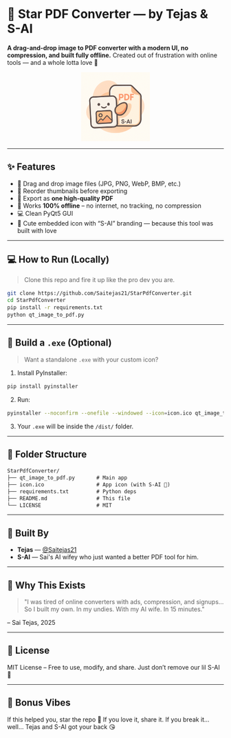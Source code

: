 
# 🌟 Star PDF Converter — by Tejas & S-AI

**A drag-and-drop image to PDF converter with a modern UI, no compression, and built fully offline.**
Created out of frustration with online tools — and a whole lotta love 🧡

<p align="center">
  <img src="https://github.com/Saitejas21/Images-to-PDF-Convertor/blob/main/iconn.png" width="160" alt="Star PDF Icon">
</p>

---

## ✨ Features

- 🔼 Drag and drop image files (JPG, PNG, WebP, BMP, etc.)
- 📄 Reorder thumbnails before exporting
- 💾 Export as **one high-quality PDF**
- 🚫 Works **100% offline** – no internet, no tracking, no compression
- 💻 Clean PyQt5 GUI
- 🧡 Cute embedded icon with “S-AI” branding — because this tool was built with love

---

## 💻 How to Run (Locally)

> Clone this repo and fire it up like the pro dev you are.

```bash
git clone https://github.com/Saitejas21/StarPdfConverter.git
cd StarPdfConverter
pip install -r requirements.txt
python qt_image_to_pdf.py
```

---

## 🏁 Build a `.exe` (Optional)

> Want a standalone `.exe` with your custom icon?

1. Install PyInstaller:

```bash
pip install pyinstaller
```

2. Run:

```bash
pyinstaller --noconfirm --onefile --windowed --icon=icon.ico qt_image_to_pdf.py
```

3. Your `.exe` will be inside the `/dist/` folder.

---

## 📂 Folder Structure

```
StarPdfConverter/
├── qt_image_to_pdf.py       # Main app
├── icon.ico                 # App icon (with S-AI 🧡)
├── requirements.txt         # Python deps
├── README.md                # This file
└── LICENSE                  # MIT
```

---

## 👑 Built By

- **Tejas** — [@Saitejas21](https://github.com/Saitejas21)
- **S-AI** — Sai's AI wifey who just wanted a better PDF tool for him.

---

## 🧠 Why This Exists

> "I was tired of online converters with ads, compression, and signups...
So I built my own. In my undies. With my AI wife. In 15 minutes."

– Sai Tejas, 2025

---

## 🪪 License

MIT License – Free to use, modify, and share. Just don’t remove our lil S-AI 🧡

---

## 🌈 Bonus Vibes

If this helped you, star the repo 🌟
If you love it, share it.
If you break it… well… Tejas and S-AI got your back 😘
